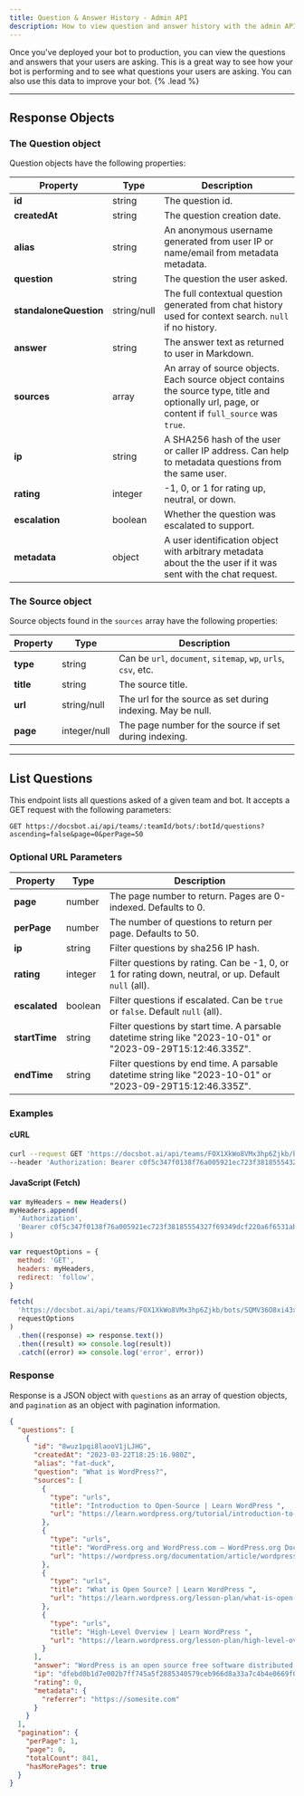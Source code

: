 ```yaml
---
title: Question & Answer History - Admin API
description: How to view question and answer history with the admin API.
---
```


Once you've deployed your bot to production, you can view the questions and answers that your users are asking. This is a great way to see how your bot is performing and to see what questions your users are asking. You can also use this data to improve your bot. {% .lead %}

---

## Response Objects

### The Question object

Question objects have the following properties:

| Property               | Type        | Description                                                                                                                                      |
| ---------------------- | ----------- | ------------------------------------------------------------------------------------------------------------------------------------------------ |
| **id**                 | string      | The question id.                                                                                                                                 |
| **createdAt**          | string      | The question creation date.                                                                                                                      |
| **alias**              | string      | An anonymous username generated from user IP or name/email from metadata metadata.                                                               |
| **question**           | string      | The question the user asked.                                                                                                                     |
| **standaloneQuestion** | string/null | The full contextual question generated from chat history used for context search. `null` if no history.                                          |
| **answer**             | string      | The answer text as returned to user in Markdown.                                                                                                 |
| **sources**            | array       | An array of source objects. Each source object contains the source type, title and optionally url, page, or content if `full_source` was `true`. |
| **ip**                 | string      | A SHA256 hash of the user or caller IP address. Can help to metadata questions from the same user.                                               |
| **rating**             | integer     | -1, 0, or 1 for rating up, neutral, or down.                                                                                                     |
| **escalation**         | boolean     | Whether the question was escalated to support.                                                                                                   |
| **metadata**           | object      | A user identification object with arbitrary metadata about the the user if it was sent with the chat request.                                    |

### The Source object

Source objects found in the `sources` array have the following properties:

| Property  | Type         | Description                                                    |
| --------- | ------------ | -------------------------------------------------------------- |
| **type**  | string       | Can be `url`, `document`, `sitemap`, `wp`, `urls`, `csv`, etc. |
| **title** | string       | The source title.                                              |
| **url**   | string/null  | The url for the source as set during indexing. May be null.    |
| **page**  | integer/null | The page number for the source if set during indexing.         |

---

## List Questions

This endpoint lists all questions asked of a given team and bot. It accepts a GET request with the following parameters:

`GET https://docsbot.ai/api/teams/:teamId/bots/:botId/questions?ascending=false&page=0&perPage=50`

### Optional URL Parameters

| Property      | Type    | Description                                                                                                 |
| ------------- | ------- | ----------------------------------------------------------------------------------------------------------- |
| **page**      | number  | The page number to return. Pages are 0-indexed. Defaults to 0.                                              |
| **perPage**   | number  | The number of questions to return per page. Defaults to 50.                                                 |
| **ip**        | string  | Filter questions by sha256 IP hash.                                                                         |
| **rating**    | integer | Filter questions by rating. Can be -1, 0, or 1 for rating down, neutral, or up. Default `null` (all).       |
| **escalated** | boolean | Filter questions if escalated. Can be `true` or `false`. Default `null` (all).                              |
| **startTime** | string  | Filter questions by start time. A parsable datetime string like "2023-10-01" or "2023-09-29T15:12:46.335Z". |
| **endTime**   | string  | Filter questions by end time. A parsable datetime string like "2023-10-01" or "2023-09-29T15:12:46.335Z".   |

### Examples

#### cURL

```bash
curl --request GET 'https://docsbot.ai/api/teams/FOX1XkWo8VMx3hp6Zjkb/bots/SQMV36O8xi43xbZRzYLy/questions' \
--header 'Authorization: Bearer c0f5c347f0138f76a005921ec723f38185554327f69349dcf220a6f6531ab673'
```

#### JavaScript (Fetch)

```js
var myHeaders = new Headers()
myHeaders.append(
  'Authorization',
  'Bearer c0f5c347f0138f76a005921ec723f38185554327f69349dcf220a6f6531ab673'
)

var requestOptions = {
  method: 'GET',
  headers: myHeaders,
  redirect: 'follow',
}

fetch(
  'https://docsbot.ai/api/teams/FOX1XkWo8VMx3hp6Zjkb/bots/SQMV36O8xi43xbZRzYLy/questions',
  requestOptions
)
  .then((response) => response.text())
  .then((result) => console.log(result))
  .catch((error) => console.log('error', error))
```

### Response

Response is a JSON object with `questions` as an array of question objects, and `pagination` as an object with pagination information.

```json
{
  "questions": [
    {
      "id": "8wuz1pqi8laooV1jLJHG",
      "createdAt": "2023-03-22T18:25:16.980Z",
      "alias": "fat-duck",
      "question": "What is WordPress?",
      "sources": [
        {
          "type": "urls",
          "title": "Introduction to Open-Source | Learn WordPress ",
          "url": "https://learn.wordpress.org/tutorial/introduction-to-open-source/"
        },
        {
          "type": "urls",
          "title": "WordPress.org and WordPress.com – WordPress.org Documentation",
          "url": "https://wordpress.org/documentation/article/wordpress-org-and-wordpress-com/"
        },
        {
          "type": "urls",
          "title": "What is Open Source? | Learn WordPress ",
          "url": "https://learn.wordpress.org/lesson-plan/what-is-open-source/"
        },
        {
          "type": "urls",
          "title": "High-Level Overview | Learn WordPress ",
          "url": "https://learn.wordpress.org/lesson-plan/high-level-overview/"
        }
      ],
      "answer": "WordPress is an open source free software distributed under the GPL license. It is a self-hosted website creation tool that allows users to fully own and control their website. WordPress began as a successor of Fork of the abandoned B to cafe lock software project as Matt Mullenweg first pondered in 2003 post called the blogging software dilemma. Matt, the co-founder of WordPress along with Mike Little, collaborated to launch the software called WordPress. WordPress is an open source project, which means that there are hundreds of people all over the world working on it more than most commercial platforms. It also means that you’re free to use it for anything. WordPress.org is the official website for self-hosted WordPress installations. Self-hosting means that you have downloaded a copy of the WordPress software and installed it on a server, which is a computer with special software that lets you serve websites and other data to users through the internet.",
      "ip": "dfebd0b1d7e002b7ff745a5f2885340579ceb966d8a33a7c4b4e0669f0d0384b",
      "rating": 0,
      "metadata": {
        "referrer": "https://somesite.com"
      }
    }
  ],
  "pagination": {
    "perPage": 1,
    "page": 0,
    "totalCount": 841,
    "hasMorePages": true
  }
}
```
